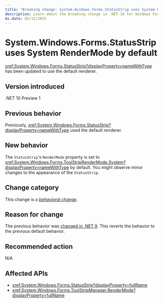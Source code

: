 ```yaml
---
title: "Breaking change: System.Windows.Forms.StatusStrip uses System RenderMode by default"
description: Learn about the breaking change in .NET 10 for Windows Forms where System.Windows.Forms.StatusStrip uses a different default value for the RenderMode property.
ms.date: 02/12/2025
---
```

# System.Windows.Forms.StatusStrip uses System RenderMode by default

<xref:System.Windows.Forms.StatusStrip?displayProperty=nameWithType> has been updated to use the default renderer.

## Version introduced

.NET 10 Preview 1

## Previous behavior

Previously, <xref:System.Windows.Forms.StatusStrip?displayProperty=nameWithType> used the default renderer.

## New behavior

The `StatusStrip`'s `RenderMode` property is set to <xref:System.Windows.Forms.ToolStripRenderMode.System?displayProperty=nameWithType> by default. You might observe minor changes to the appearance of the `StatusStrip`.

## Change category

This change is a [*behavioral change*](../../categories.md#behavioral-change).

## Reason for change

The previous behavior was [changed in .NET 9](../9.0/statusstrip-renderer.md). This reverts the behavior to the previous default behavior.

## Recommended action

N/A

## Affected APIs

- <xref:System.Windows.Forms.StatusStrip?displayProperty=fullName>
- <xref:System.Windows.Forms.ToolStripManager.RenderMode?displayProperty=fullName>
